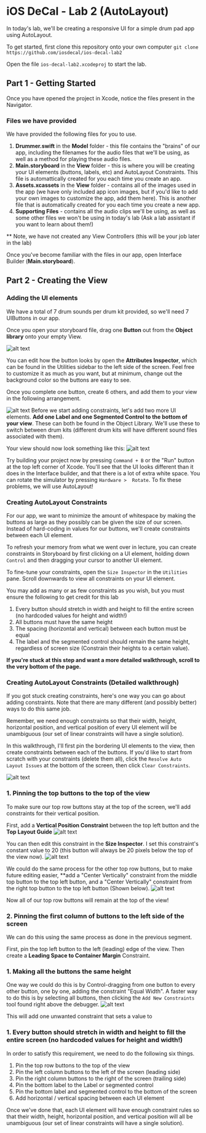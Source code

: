 # iOS DeCal - Lab 2 (AutoLayout) #

In today's lab, we'll be creating a responsive UI for a simple drum pad app using AutoLayout. 

To get started, first clone this repository onto your own computer
    `git clone https://github.com/iosdecal/ios-decal-lab2`

Open the file `ios-decal-lab2.xcodeproj` to start the lab.

## Part 1 - Getting Started ##
Once you have opened the project in Xcode, notice the files present in the Navigator.

### Files we have provided ###
We have provided the following files for you to use. 
1. **Drummer.swift** in the **Model** folder - this file contains the "brains" of our app, including the filenames for the audio files that we'll be using, as well as a method for playing these audio files.
2. **Main.storyboard** in the **View** folder - this is where you will be creating your UI elements (buttons, labels, etc) and AutoLayout Constraints. This file is automattically created for you each time you create an app.
3. **Assets.xcassets** in the **View** folder - contains all of the images used in the app (we have only included app icon images, but if you'd like to add your own images to customize the app, add them here). This is another file that is automatically created for you each time you create a new app.
4. **Supporting Files** - contains all the audio clips we'll be using, as well as some other files we won't be using in today's lab (Ask a lab assistant if you want to learn about them!)

** Note, we have not created any View Controllers (this will be your job later in the lab)

Once you've become familiar with the files in our app, open Interface Builder (**Main.storyboard**). 

## Part 2 - Creating the View ##

### Adding the UI elements
We have a total of 7 drum sounds per drum kit provided, so we'll need 7 UIButtons in our app. 

Once you open your storyboard file, drag one **Button** out from the **Object library** onto your empty View. 

![alt text](/README-images/part2-1.png)

You can edit how the button looks by open the **Attributes Inspector**, which can be found in the Utilities sidebar to the left side of the screen. Feel free to customize it as much as you want, but at minimum, change out the background color so the buttons are easy to see. 

Once you complete one button, create 6 others, and add them to your view in the following arrangement.

![alt text](/README-images/part2-2.png)
Before we start adding constraints, let's add two more UI elements.
**Add one Label and one Segmented Control to the bottom of your view**. These can both be found in the Object Library. We'll use these to switch between drum kits (different drum kits will have different sound files associated with them).

Your view should now look something like this: 
![alt text](/README-images/part2-3.png)

Try building your project now by pressing `Command + B` or the "Run" button at the top left corner of Xcode. You'll see that the UI looks different than it does in the Interface builder, and that there is a lot of extra white space. You can rotate the simulator by pressing `Hardware >  Rotate`. To fix these problems, we will use AutoLayout!

### Creating AutoLayout Constraints
For our app, we want to minimize the amount of whitespace by making the buttons as large as they possibly can be given the size of our screen. Instead of hard-coding in values for our buttons, we'll create constraints between each UI element. 

To refresh your memory from what we went over in lecture, you can create constraints in Storyboard by first clicking on a UI element, holding down `Control` and then dragging your cursor to another UI element. 

To fine-tune your constraints, open the `Size Inspector` in the `Utilities` pane. Scroll downwards to view all constraints on your UI element.

You may add as many or as few constraints as you wish, but you must ensure the following to get credit for this lab

1. Every button should stretch in width and height to fill the entire screen (no hardcoded values for height and width!)
2. All buttons must have the same height
3. The spacing (horizontal and vertical) between each button must be equal
4. The label and the segmented control should remain the same height, regardless of screen size (Constrain their heights to a certain value).

**If you're stuck at this step and want a more detailed walkthrough, scroll to the very bottom of the page.**



### Creating AutoLayout Constraints (Detailed walkthrough)
If you got stuck creating constraints, here's one way you can go about adding constraints. Note that there are many different (and possibly better) ways to do this same job.

Remember, we need enough constraints so that their width, height, horizontal position, and vertical position of every UI element will be unambiguous (our set of linear constraints will have a single solution).

In this walkthrough, I'll first pin the bordering UI elements to the view, then create constraints between each of the buttons. If you'd like to start from scratch with your constraints (delete them all), click the `Resolve Auto Layout Issues` at the bottom of the screen, then click `Clear Constraints`.

![alt text](/README-images/clear-constraints.png)


### 1. Pinning the top buttons to the top of the view ###
To make sure our top row buttons stay at the top of the screen, we'll add constraints for their vertical position.

First, add a **Vertical Position Constraint** between the top left button and the **Top Layout Guide**
![alt text](/README-images/autolayout1.png)

You can then edit this constraint in the **Size Inspector**. I set this constraint's constant value to 20 (this button will always be 20 pixels below the top of the view now).
![alt text](/README-images/autolayout2.png)

We could do the same process for the other top row buttons, but to make future editing easier, **add a "Center Vertically" constraint from the middle top button to the top left button, and a "Center Vertically" constraint from the right top button to the top left button (Shown below).
![alt text](/README-images/autolayout3.png)

Now all of our top row buttons will remain at the top of the view!

### 2. Pinning the first column of buttons to the left side of the screen ###
We can do this using the same process as done in the previous segment. 

First, pin the top left button to the left (leading) edge of the view. Then create a **Leading Space to Container Margin** Constraint.


### 1. Making all the buttons the same height
One way we could do this is by Control-dragging from one button to every other button, one by one, adding the constraint "Equal Width". A faster way to do this is by selecting all buttons, then clicking the `Add New Constraints` tool found right above the debugger.
![alt text](/README-images/autolayout-1.png)

This will add one unwanted constraint that sets a value to 


### 1. Every button should stretch in width and height to fill the entire screen (no hardcoded values for height and width!)
In order to satisfy this requirement, we need to do the following six things.

1. Pin the top row buttons to the top of the view
2. Pin the left column buttons to the left of the screen (leading side)
3. Pin the right column buttons to the right of the screen (trailing side)
4. Pin the bottom label to the Label or segmented control
5. Pin the bottom label and segmented control to the bottom of the screen
6. Add horizontal / vertical spacing between each UI element

Once we've done that, each UI element will have enough constraint rules so that their width, height, horizontal position, and vertical position will all be unambiguous (our set of linear constraints will have a single solution).













